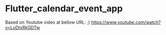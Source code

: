 # Flutter_calendar_event_app

Based on Youtube video at bellow URL: ;)
https://www.youtube.com/watch?v=LoDtxRkGDTw
